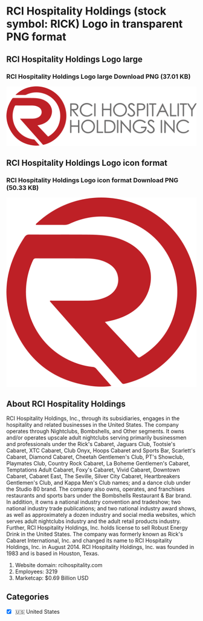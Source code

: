 # RCI Hospitality Holdings (stock symbol: RICK) Logo in transparent PNG format

## RCI Hospitality Holdings Logo large

### RCI Hospitality Holdings Logo large Download PNG (37.01 KB)

![RCI Hospitality Holdings Logo large Download PNG (37.01 KB)](/img/orig/RICK_BIG-b4a9f463.png)

## RCI Hospitality Holdings Logo icon format

### RCI Hospitality Holdings Logo icon format Download PNG (50.33 KB)

![RCI Hospitality Holdings Logo icon format Download PNG (50.33 KB)](/img/orig/RICK-939e2928.png)

## About RCI Hospitality Holdings

RCI Hospitality Holdings, Inc., through its subsidiaries, engages in the hospitality and related businesses in the United States. The company operates through Nightclubs, Bombshells, and Other segments. It owns and/or operates upscale adult nightclubs serving primarily businessmen and professionals under the Rick's Cabaret, Jaguars Club, Tootsie's Cabaret, XTC Cabaret, Club Onyx, Hoops Cabaret and Sports Bar, Scarlett's Cabaret, Diamond Cabaret, Cheetah Gentlemen's Club, PT's Showclub, Playmates Club, Country Rock Cabaret, La Boheme Gentlemen's Cabaret, Temptations Adult Cabaret, Foxy's Cabaret, Vivid Cabaret, Downtown Cabaret, Cabaret East, The Seville, Silver City Cabaret, Heartbreakers Gentlemen's Club, and Kappa Men's Club names; and a dance club under the Studio 80 brand. The company also owns, operates, and franchises restaurants and sports bars under the Bombshells Restaurant & Bar brand. In addition, it owns a national industry convention and tradeshow; two national industry trade publications; and two national industry award shows, as well as approximately a dozen industry and social media websites, which serves adult nightclubs industry and the adult retail products industry. Further, RCI Hospitality Holdings, Inc. holds license to sell Robust Energy Drink in the United States. The company was formerly known as Rick's Cabaret International, Inc. and changed its name to RCI Hospitality Holdings, Inc. in August 2014. RCI Hospitality Holdings, Inc. was founded in 1983 and is based in Houston, Texas.

1. Website domain: rcihospitality.com
2. Employees: 3219
3. Marketcap: $0.69 Billion USD


## Categories
- [x] 🇺🇸 United States
